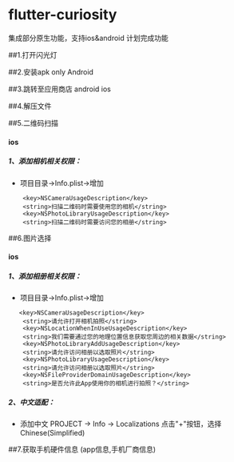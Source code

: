 # flutter-curiosity
集成部分原生功能，支持ios&amp;android
计划完成功能

##1.打开闪光灯

##2.安装apk only Android

##3.跳转至应用商店 android ios

##4.解压文件

##5.二维码扫描
#### ios
##### 1、添加相机相关权限：

- 项目目录->Info.plist->增加

```
	<key>NSCameraUsageDescription</key>
	<string>扫描二维码时需要使用您的相机</string>
	<key>NSPhotoLibraryUsageDescription</key>
	<string>扫描二维码时需要访问您的相册</string>
```
##6.图片选择
#### ios
##### 1、添加相册相关权限：

- 项目目录->Info.plist->增加

```
   <key>NSCameraUsageDescription</key>    
    <string>请允许打开相机拍照</string>
    <key>NSLocationWhenInUseUsageDescription</key>
	<string>我们需要通过您的地理位置信息获取您周边的相关数据</string>
	<key>NSPhotoLibraryAddUsageDescription</key>
	<string>请允许访问相册以选取照片</string>
	<key>NSPhotoLibraryUsageDescription</key>
	<string>请允许访问相册以选取照片</string>
	<key>NSFileProviderDomainUsageDescription</key>
	<string>是否允许此App使用你的相机进行拍照？</string>
```

##### 2、中文适配：    
- 添加中文 PROJECT -> Info -> Localizations 点击"+"按钮，选择Chinese(Simplified)

##7.获取手机硬件信息 (app信息,手机厂商信息) 

